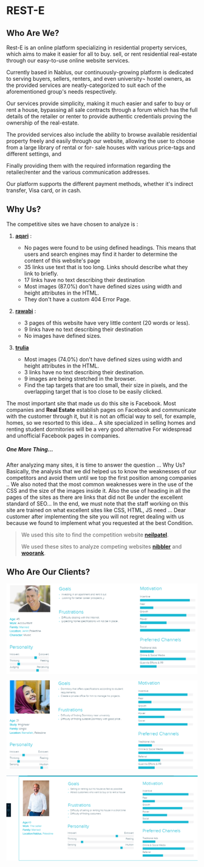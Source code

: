 # REST-E
## Who Are We?

Rest-E is an online platform specializing in residential property
services, which aims to make it easier for all to buy. sell, or rent
residential real-estate through our easy-to-use online website
services.

Currently based in Nablus, our continuously-growing platform is
dedicated to serving buyers, sellers, renters, and even university¬
hostel owners, as the provided services are neatly-categorized to
suit each of the aforementioned group's needs respectively.

Our services provide simplicity, making it much easier and safer to
buy or rent a house, bypassing all sale contracts through a forum
which has the full details of the retailer or renter to provide
authentic credentials proving the ownership of the real-estate.

The provided services also include the ability to browse available
residential property freely and easily through our website,
allowing the user to choose from a large library of rental or for-
sale houses with various price-tags and different settings, and

Finally providing them with the required information regarding the
retailer/renter and the various communication addresses.

Our platform supports the different payment methods, whether it's
indirect transfer, Visa card, or in cash.

## Why Us?

The competitive sites we have chosen to analyze  is : 
1. __[aqari](http://www.aqari.ps/)__ : 
    - No pages were found to be using defined headings. This means that users and search engines may find it harder to determine the content of this website's page
    - 35 links use text that is too long. Links should describe what they link to briefly.
    - 17 links have no text describing their destination
    - Most images (87.0%) don't have defined sizes using width and height attributes in the HTML.
    - They don't have a custom 404 Error Page.

2. __[rawabi](https://www.rawabi.ps/ar)__ :
    - 3 pages of this website have very little content (20 words or less).
    - 9 links have no text describing their destination
    - No images have defined sizes.

3. __[trulia](https://www.trulia.com/)__
    - Most images (74.0%) don't have defined sizes using width and height attributes in the HTML.
    - 3 links have no text describing their destination.
    - 9 images are being stretched in the browser.
    - Find the tap targets that are too small, their size in pixels, and the overlapping target that is too close to be easily clicked.

The most important site that made us do this site is Facebook.
Most companies and __**Real Estate**__ establish pages on Facebook and communicate with the customer through it, but it is not an official way to sell, for example, homes, so we resorted to this idea... A site specialized in selling homes and renting student dormitories will be a very good alternative For widespread and unofficial Facebook pages in companies.

##### One More Thing...
After analyzing many sites, it is time to answer the question ... Why Us? Basically, the analysis that we did helped us to know the weaknesses of our competitors and avoid them until we top the first position among companies .. We also noted that the most common weaknesses were in the use of the CSS and the size of the images inside it. Also the use of heading in all the pages of the sites as there are links that did not Be under the excellent standard of SEO... In the end, we must note that the staff working on this site are trained on what excellent sites like CSS, HTML, JS need ... Dear customer after implementing the site you will not regret dealing with us because we found to implement what you requested at the best Condition.

> We used this site to find the competition website __[neilpatel](https://neilpatel.com/)__.
>
> We used these sites to analyze competing websites __[nibbler](https://nibbler.silktide.com/en_US)__ and __[woorank](https://www.woorank.com/)__.

## Who Are Our Clients?
![client1](image/temp1.png)

![client2](image/temp2.png)

![client3](image/temp3.png)
